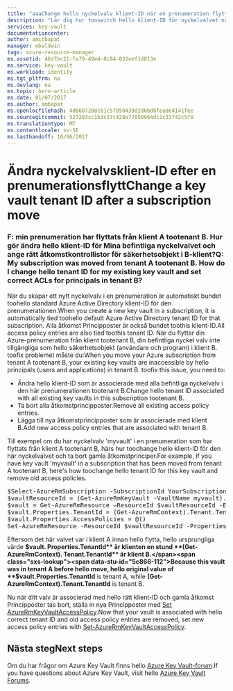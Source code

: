 ```yaml
---
title: "aaaChange hello nyckelvalv klient-ID när en prenumeration flyttar | Microsoft Docs"
description: "Lär dig hur tooswitch hello klient-ID för nyckelvalvet när en prenumeration har flyttats tooa olika klient"
services: key-vault
documentationcenter: 
author: amitbapat
manager: mbaldwin
tags: azure-resource-manager
ms.assetid: 46d7bc21-fa79-49e4-8c84-032eef1d813e
ms.service: key-vault
ms.workload: identity
ms.tgt_pltfrm: na
ms.devlang: na
ms.topic: hero-article
ms.date: 01/07/2017
ms.author: ambapat
ms.openlocfilehash: 4d0607208c61c57959439d2d0bd8feade4141fee
ms.sourcegitcommit: 523283cc1b3c37c428e77850964dc1c33742c5f0
ms.translationtype: MT
ms.contentlocale: sv-SE
ms.lasthandoff: 10/06/2017
---
```

# <a name="change-a-key-vault-tenant-id-after-a-subscription-move"></a><span data-ttu-id="5c866-103">Ändra nyckelvalvsklient-ID efter en prenumerationsflytt</span><span class="sxs-lookup"><span data-stu-id="5c866-103">Change a key vault tenant ID after a subscription move</span></span>
### <a name="q-my-subscription-was-moved-from-tenant-a-tootenant-b-how-do-i-change-hello-tenant-id-for-my-existing-key-vault-and-set-correct-acls-for-principals-in-tenant-b"></a><span data-ttu-id="5c866-104">F: min prenumeration har flyttats från klient A tootenant B. Hur gör ändra hello klient-ID för Mina befintliga nyckelvalvet och ange rätt åtkomstkontrollistor för säkerhetsobjekt i B-klient?</span><span class="sxs-lookup"><span data-stu-id="5c866-104">Q: My subscription was moved from tenant A tootenant B. How do I change hello tenant ID for my existing key vault and set correct ACLs for principals in tenant B?</span></span>
<span data-ttu-id="5c866-105">När du skapar ett nytt nyckelvalv i en prenumeration är automatiskt bundet toohello standard Azure Active Directory klient-ID för den prenumerationen.</span><span class="sxs-lookup"><span data-stu-id="5c866-105">When you create a new key vault in a subscription, it is automatically tied toohello default Azure Active Directory tenant ID for that subscription.</span></span> <span data-ttu-id="5c866-106">Alla åtkomst Principposter är också bundet toothis klient-ID.</span><span class="sxs-lookup"><span data-stu-id="5c866-106">All access policy entries are also tied toothis tenant ID.</span></span> <span data-ttu-id="5c866-107">När du flyttar din Azure-prenumeration från klient tootenant B, din befintliga nyckel valv inte tillgängliga som hello säkerhetsobjekt (användare och program) i klient B. toofix problemet måste du:</span><span class="sxs-lookup"><span data-stu-id="5c866-107">When you move your Azure subscription from tenant A tootenant B, your existing key vaults are inaccessible by hello principals (users and applications) in tenant B. toofix this issue, you need to:</span></span>

* <span data-ttu-id="5c866-108">Ändra hello klient-ID som är associerade med alla befintliga nyckelvalv i den här prenumerationen tootenant B.</span><span class="sxs-lookup"><span data-stu-id="5c866-108">Change hello tenant ID associated with all existing key vaults in this subscription tootenant B.</span></span>
* <span data-ttu-id="5c866-109">Ta bort alla åtkomstprincipposter.</span><span class="sxs-lookup"><span data-stu-id="5c866-109">Remove all existing access policy entries.</span></span>
* <span data-ttu-id="5c866-110">Lägga till nya åtkomstprincipposter som är associerade med klient B.</span><span class="sxs-lookup"><span data-stu-id="5c866-110">Add new access policy entries that are associated with tenant B.</span></span>

<span data-ttu-id="5c866-111">Till exempel om du har nyckelvalv 'myvault' i en prenumeration som har flyttats från klient A tootenant B, härs hur toochange hello klient-ID för den här nyckelvalvet och ta bort gamla åtkomstprinciper.</span><span class="sxs-lookup"><span data-stu-id="5c866-111">For example, if you have key vault 'myvault' in a subscription that has been moved from tenant A tootenant B, here's how toochange hello tenant ID for this key vault and remove old access policies.</span></span>

<pre>
$Select-AzureRmSubscription -SubscriptionId YourSubscriptionID
$vaultResourceId = (Get-AzureRmKeyVault -VaultName myvault).ResourceId
$vault = Get-AzureRmResource –ResourceId $vaultResourceId -ExpandProperties
$vault.Properties.TenantId = (Get-AzureRmContext).Tenant.TenantId
$vault.Properties.AccessPolicies = @()
Set-AzureRmResource -ResourceId $vaultResourceId -Properties $vault.Properties
</pre>

<span data-ttu-id="5c866-112">Eftersom det här valvet var i klient A innan hello flytta, hello ursprungliga värde **$vault. Properties.TenantId** är klienten en stund **(Get-AzureRmContext). Tenant.TenantId** är klient B.</span><span class="sxs-lookup"><span data-stu-id="5c866-112">Because this vault was in tenant A before hello move, hello original value of **$vault.Properties.TenantId** is tenant A, while **(Get-AzureRmContext).Tenant.TenantId** is tenant B.</span></span>

<span data-ttu-id="5c866-113">Nu när ditt valv är associerad med hello rätt klient-ID och gamla åtkomst Principposter tas bort, ställa in nya Principposter med [Set AzureRmKeyVaultAccessPolicy](https://msdn.microsoft.com/library/mt603625.aspx).</span><span class="sxs-lookup"><span data-stu-id="5c866-113">Now that your vault is associated with hello correct tenant ID and old access policy entries are removed, set new access policy entries with [Set-AzureRmKeyVaultAccessPolicy](https://msdn.microsoft.com/library/mt603625.aspx).</span></span>

## <a name="next-steps"></a><span data-ttu-id="5c866-114">Nästa steg</span><span class="sxs-lookup"><span data-stu-id="5c866-114">Next steps</span></span>
<span data-ttu-id="5c866-115">Om du har frågor om Azure Key Vault finns hello [Azure Key Vault-forum](https://social.msdn.microsoft.com/forums/azure/home?forum=AzureKeyVault).</span><span class="sxs-lookup"><span data-stu-id="5c866-115">If you have questions about Azure Key Vault, visit hello [Azure Key Vault Forums](https://social.msdn.microsoft.com/forums/azure/home?forum=AzureKeyVault).</span></span>

